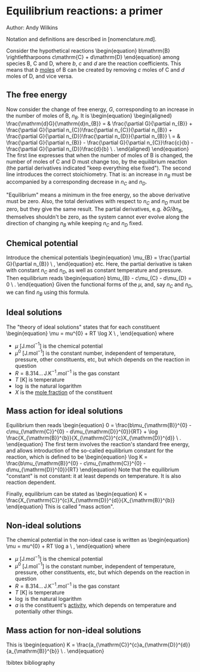 # Equilibrium reactions: a primer

Author: Andy Wilkins

Notation and definitions are described in [nomenclature.md].

Consider the hypothetical reactions
\begin{equation}
b\mathrm{B} \rightleftharpoons c\mathrm{C} + d\mathrm{D}
\end{equation}
among species B, C and D, where $b$, $c$ and $d$ are the reaction coefficients.  This means that $b$ [moles](nomenclature.md) of B can be created by removing $c$ moles of C and $d$ moles of D, and vice versa.

## The free energy

Now consider the change of free energy, $G$, corresponding to an increase in the number of moles of B, $n_{B}$.  It is
\begin{equation}
\begin{aligned}
\frac{\mathrm{d}G}{\mathrm{d}n_{B}} = & \frac{\partial G}{\partial n_{B}} + \frac{\partial G}{\partial n_{C}}\frac{\partial n_{C}}{\partial n_{B}} + \frac{\partial G}{\partial n_{D}}\frac{\partial n_{D}}{\partial n_{B}} \\
= & \frac{\partial G}{\partial n_{B}} - \frac{\partial G}{\partial n_{C}}\frac{c}{b} - \frac{\partial G}{\partial n_{D}}\frac{d}{b} \ .
\end{aligned}
\end{equation}
The first line expresses that when the number of moles of B is changed, the number of moles of C and D must change too, by the equilibrium reaction (the partial derivatives indicated "keep everything else fixed").  The second line introduces the correct stoichiometry.  That is: an increase in $n_{B}$ must be accompanied by a corresponding decrease in $n_{C}$ and $n_{D}$.

"Equilibrium" means a minimum in the free energy, so the above derivative must be zero.  Also, the total derivatives with respect to $n_{C}$ and $n_{D}$ must be zero, but they give the same result.  The partial derivatives, e.g. $\partial G/\partial n_{B}$, themselves shouldn't be zero, as the system cannot ever evolve along the direction of changing $n_{B}$ while keeping $n_{C}$ and $n_{D}$ fixed.

## Chemical potential

Introduce the chemical potentials
\begin{equation}
\mu_{B} = \frac{\partial G}{\partial n_{B}} \ ,
\end{equation}
etc.  Here, the partial derivative is taken with constant $n_{C}$ and $n_{D}$, as well as constant temperature and pressure.  Then equilibrium reads
\begin{equation}
b\mu_{B} - c\mu_{C} - d\mu_{D} = 0 \ .
\end{equation}
Given the functional forms of the $\mu$, and, say $n_{C}$ and $n_{D}$, we can find $n_{B}$ using this formula.

## Ideal solutions

The "theory of ideal solutions" states that for each constituent
\begin{equation}
\mu = mu^{0} + RT \log X \ ,
\end{equation}
where

- $\mu$ \[J.mol$^{-1}$\] is the chemical potential
- $\mu^{0}$ \[J.mol$^{-1}$\] is the constant number, independent of temperature, pressure, other constituents, etc, but which depends on the reaction in question
- $R = 8.314\ldots\,$J.K$^{-1}$.mol$^{-1}$ is the gas constant
- $T$ \[K\] is temperature
- $\log$ is the natural logarithm
- $X$ is the [mole fraction](nomenclature.md) of the constituent

## Mass action for ideal solutions

Equilibrium then reads
\begin{equation}
0 = \frac{b\mu_{\mathrm{B}}^{0} - c\mu_{\mathrm{C}}^{0} - d\mu_{\mathrm{D}}^{0}}{RT} + \log \frac{X_{\mathrm{B}}^{b}}{X_{\mathrm{C}}^{c}X_{\mathrm{D}}^{d}} \ .
\end{equation}
The first term involves the reaction's standard free energy, and allows introduction of the so-called equilibrium constant for the reaction, which is defined to be
\begin{equation}
\log K = \frac{b\mu_{\mathrm{B}}^{0} - c\mu_{\mathrm{C}}^{0} - d\mu_{\mathrm{D}}^{0}}{RT}
\end{equation}
Note that the equilibrium "constant" is not constant: it at least depends on temperature.  It is also reaction dependent.

Finally, equilibrium can be stated as
\begin{equation}
K = \frac{X_{\mathrm{C}}^{c}X_{\mathrm{D}}^{d}}{X_{\mathrm{B}}^{b}}
\end{equation}
This is called "mass action".

## Non-ideal solutions

The chemical potential in the non-ideal case is written as
\begin{equation}
\mu = mu^{0} + RT \log a \ ,
\end{equation}
where

- $\mu$ \[J.mol$^{-1}$\] is the chemical potential
- $\mu^{0}$ \[J.mol$^{-1}$\] is the constant number, independent of temperature, pressure, other constituents, etc, but which depends on the reaction in question
- $R = 8.314\ldots\,$J.K$^{-1}$.mol$^{-1}$ is the gas constant
- $T$ \[K\] is temperature
- $\log$ is the natural logarithm
- $a$ is the constituent's [activity](activity_coefficients.md), which depends on temperature and potentially other things.

## Mass action for non-ideal solutions

This is
\begin{equation}
K = \frac{a_{\mathrm{C}}^{c}a_{\mathrm{D}}^{d}}{a_{\mathrm{B}}^{b}} \ .
\end{equation}




!bibtex bibliography
